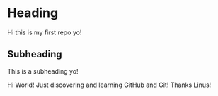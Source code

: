 # Heading
Hi this is my first repo yo!
 
## Subheading 
This is a subheading yo!

Hi World! 
Just discovering and learning GitHub and Git! 
Thanks Linus!
